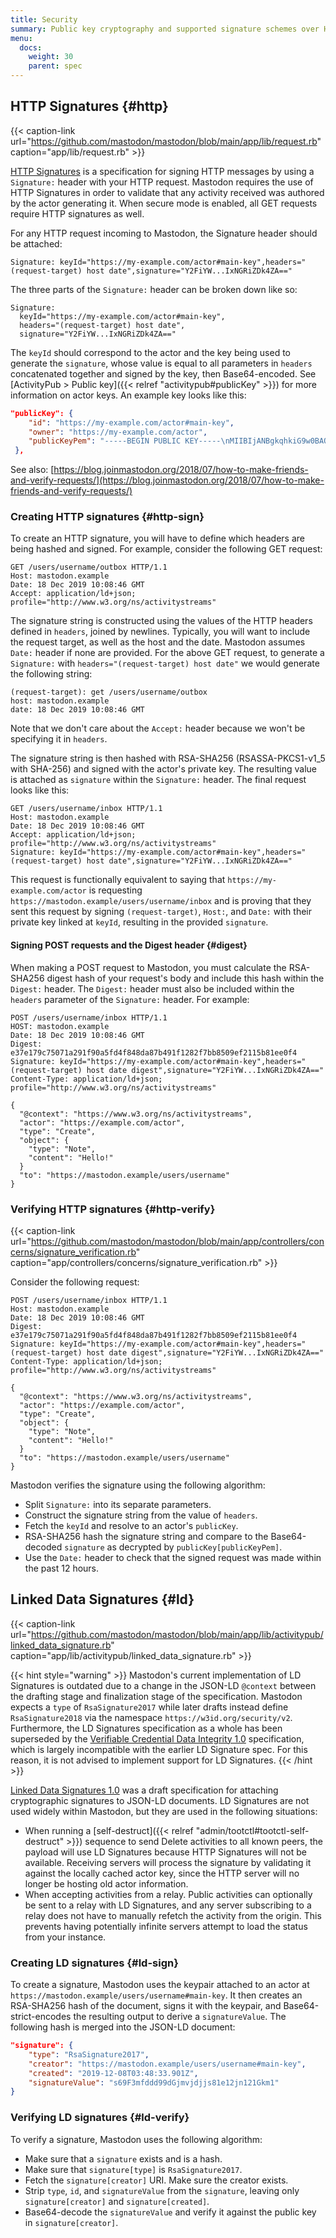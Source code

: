 ```yaml
---
title: Security
summary: Public key cryptography and supported signature schemes over HTTP and JSON-LD.
menu:
  docs:
    weight: 30
    parent: spec
---
```


## HTTP Signatures {#http}

{{< caption-link url="https://github.com/mastodon/mastodon/blob/main/app/lib/request.rb" caption="app/lib/request.rb" >}}

[HTTP Signatures](https://datatracker.ietf.org/doc/html/draft-cavage-http-signatures) is a specification for signing HTTP messages by using a `Signature:` header with your HTTP request. Mastodon requires the use of HTTP Signatures in order to validate that any activity received was authored by the actor generating it. When secure mode is enabled, all GET requests require HTTP signatures as well.

For any HTTP request incoming to Mastodon, the Signature header should be attached:

```http
Signature: keyId="https://my-example.com/actor#main-key",headers="(request-target) host date",signature="Y2FiYW...IxNGRiZDk4ZA=="
```

The three parts of the `Signature:` header can be broken down like so:

```http
Signature:
  keyId="https://my-example.com/actor#main-key",
  headers="(request-target) host date",
  signature="Y2FiYW...IxNGRiZDk4ZA=="
```

The `keyId` should correspond to the actor and the key being used to generate the `signature`, whose value is equal to all parameters in `headers` concatenated together and signed by the key, then Base64-encoded. See [ActivityPub > Public key]({{< relref "activitypub#publicKey" >}}) for more information on actor keys. An example key looks like this:

```json
"publicKey": {
    "id": "https://my-example.com/actor#main-key",
    "owner": "https://my-example.com/actor",
    "publicKeyPem": "-----BEGIN PUBLIC KEY-----\nMIIBIjANBgkqhkiG9w0BAQEFAAOCAQ8AMIIBCgKCAQEAvXc4vkECU2/CeuSo1wtn\nFoim94Ne1jBMYxTZ9wm2YTdJq1oiZKif06I2fOqDzY/4q/S9uccrE9Bkajv1dnkO\nVm31QjWlhVpSKynVxEWjVBO5Ienue8gND0xvHIuXf87o61poqjEoepvsQFElA5ym\novljWGSA/jpj7ozygUZhCXtaS2W5AD5tnBQUpcO0lhItYPYTjnmzcc4y2NbJV8hz\n2s2G8qKv8fyimE23gY1XrPJg+cRF+g4PqFXujjlJ7MihD9oqtLGxbu7o1cifTn3x\nBfIdPythWu5b4cujNsB3m3awJjVmx+MHQ9SugkSIYXV0Ina77cTNS0M2PYiH1PFR\nTwIDAQAB\n-----END PUBLIC KEY-----\n"
 },
```

See also: [https://blog.joinmastodon.org/2018/07/how-to-make-friends-and-verify-requests/](https://blog.joinmastodon.org/2018/07/how-to-make-friends-and-verify-requests/)

### Creating HTTP signatures {#http-sign}

To create an HTTP signature, you will have to define which headers are being hashed and signed. For example, consider the following GET request:

```http
GET /users/username/outbox HTTP/1.1
Host: mastodon.example
Date: 18 Dec 2019 10:08:46 GMT
Accept: application/ld+json; profile="http://www.w3.org/ns/activitystreams"
```

The signature string is constructed using the values of the HTTP headers defined in `headers`, joined by newlines. Typically, you will want to include the request target, as well as the host and the date. Mastodon assumes `Date:` header if none are provided. For the above GET request, to generate a `Signature:` with `headers="(request-target) host date"` we would generate the following string:

```text
(request-target): get /users/username/outbox
host: mastodon.example
date: 18 Dec 2019 10:08:46 GMT
```

Note that we don't care about the `Accept:` header because we won't be specifying it in `headers`.

The signature string is then hashed with RSA-SHA256 (RSASSA-PKCS1-v1_5 with SHA-256) and signed with the actor's private key. The resulting value is attached as `signature` within the `Signature:` header. The final request looks like this:

```http
GET /users/username/inbox HTTP/1.1
Host: mastodon.example
Date: 18 Dec 2019 10:08:46 GMT
Accept: application/ld+json; profile="http://www.w3.org/ns/activitystreams"
Signature: keyId="https://my-example.com/actor#main-key",headers="(request-target) host date",signature="Y2FiYW...IxNGRiZDk4ZA=="
```

This request is functionally equivalent to saying that `https://my-example.com/actor` is requesting `https://mastodon.example/users/username/inbox` and is proving that they sent this request by signing `(request-target)`, `Host:`, and `Date:` with their private key linked at `keyId`, resulting in the provided `signature`.

#### Signing POST requests and the Digest header {#digest}

When making a POST request to Mastodon, you must calculate the RSA-SHA256 digest hash of your request's body and include this hash within the `Digest:` header. The `Digest:` header must also be included within the `headers` parameter of the `Signature:` header. For example:

```http
POST /users/username/inbox HTTP/1.1
HOST: mastodon.example
Date: 18 Dec 2019 10:08:46 GMT
Digest: e37e179c75071a291f90a5fd4f848da87b491f1282f7bb8509ef2115b81ee0f4
Signature: keyId="https://my-example.com/actor#main-key",headers="(request-target) host date digest",signature="Y2FiYW...IxNGRiZDk4ZA=="
Content-Type: application/ld+json; profile="http://www.w3.org/ns/activitystreams"

{
  "@context": "https://www.w3.org/ns/activitystreams",
  "actor": "https://example.com/actor",
  "type": "Create",
  "object": {
    "type": "Note",
    "content": "Hello!"
  }
  "to": "https://mastodon.example/users/username"
}
```

### Verifying HTTP signatures {#http-verify}

{{< caption-link url="https://github.com/mastodon/mastodon/blob/main/app/controllers/concerns/signature_verification.rb" caption="app/controllers/concerns/signature_verification.rb" >}}

Consider the following request:

```http
POST /users/username/inbox HTTP/1.1
Host: mastodon.example
Date: 18 Dec 2019 10:08:46 GMT
Digest: e37e179c75071a291f90a5fd4f848da87b491f1282f7bb8509ef2115b81ee0f4
Signature: keyId="https://my-example.com/actor#main-key",headers="(request-target) host date digest",signature="Y2FiYW...IxNGRiZDk4ZA=="
Content-Type: application/ld+json; profile="http://www.w3.org/ns/activitystreams"

{
  "@context": "https://www.w3.org/ns/activitystreams",
  "actor": "https://example.com/actor",
  "type": "Create",
  "object": {
    "type": "Note",
    "content": "Hello!"
  }
  "to": "https://mastodon.example/users/username"
}
```

Mastodon verifies the signature using the following algorithm:

* Split `Signature:` into its separate parameters.
* Construct the signature string from the value of `headers`.
* Fetch the `keyId` and resolve to an actor's `publicKey`.
* RSA-SHA256 hash the signature string and compare to the Base64-decoded `signature` as decrypted by `publicKey[publicKeyPem]`.
* Use the `Date:` header to check that the signed request was made within the past 12 hours.

## Linked Data Signatures {#ld}

{{< caption-link url="https://github.com/mastodon/mastodon/blob/main/app/lib/activitypub/linked_data_signature.rb" caption="app/lib/activitypub/linked_data_signature.rb" >}}

{{< hint style="warning" >}}
Mastodon's current implementation of LD Signatures is outdated due to a change in the JSON-LD `@context` between the drafting stage and finalization stage of the specification. Mastodon expects a `type` of `RsaSignature2017` while later drafts instead define `RsaSignature2018` via the namespace `https://w3id.org/security/v2`. Furthermore, the LD Signatures specification as a whole has been superseded by the [Verifiable Credential Data Integrity 1.0](https://w3c.github.io/vc-data-integrity/) specification, which is largely incompatible with the earlier LD Signature spec. For this reason, it is not advised to implement support for LD Signatures.
{{< /hint >}}

[Linked Data Signatures 1.0](https://web.archive.org/web/20170923124140/https://w3c-dvcg.github.io/ld-signatures/) was a draft specification for attaching cryptographic signatures to JSON-LD documents. LD Signatures are not used widely within Mastodon, but they are used in the following situations:

- When running a [self-destruct]({{< relref "admin/tootctl#tootctl-self-destruct" >}}) sequence to send Delete activities to all known peers, the payload will use LD Signatures because HTTP Signatures will not be available. Receiving servers will process the signature by validating it against the locally cached actor key, since the HTTP server will no longer be hosting old actor information.
- When accepting activities from a relay. Public activities can optionally be sent to a relay with LD Signatures, and any server subscribing to a relay does not have to manually refetch the activity from the origin. This prevents having potentially infinite servers attempt to load the status from your instance.

### Creating LD signatures {#ld-sign}

To create a signature, Mastodon uses the keypair attached to an actor at `https://mastodon.example/users/username#main-key`. It then creates an RSA-SHA256 hash of the document, signs it with the keypair, and Base64-strict-encodes the resulting output to derive a `signatureValue`. The following hash is merged into the JSON-LD document:

```json
"signature": {
    "type": "RsaSignature2017",
    "creator": "https://mastodon.example/users/username#main-key",
    "created": "2019-12-08T03:48:33.901Z",
    "signatureValue": "s69F3mfddd99dGjmvjdjjs81e12jn121Gkm1"
}
```

### Verifying LD signatures {#ld-verify}

To verify a signature, Mastodon uses the following algorithm:

* Make sure that a `signature` exists and is a hash.
* Make sure that `signature[type]` is `RsaSignature2017`.
* Fetch the `signature[creator]` URI. Make sure the creator exists.
* Strip `type`, `id`, and `signatureValue` from the `signature`, leaving only `signature[creator]` and `signature[created]`.
* Base64-decode the `signatureValue` and verify it against the public key in `signature[creator]`.

